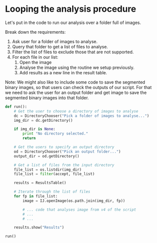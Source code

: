 # Looping the analysis procedure
Let's put in the code to run our analysis over a folder full of images.

Break down the requirements:

1. Ask user for a folder of images to analyse.
2. Query that folder to get a list of files to analyse.
3. Filter the list of files to exclude those that are not supported.
4. For each file in our list:
    1. Open the image
    2. Analyse the image using the routine we setup previously.
    3. Add results as a new line in the result table.

Note: We might also like to include some code to save the segmented binary images, so that users can check the outputs of our script. For that we need to ask the user for an output folder and get image to save the segmented binary images into that folder.

```python
def run():
    # Get the user to choose a directory of images to analyse
    dc = DirectoryChooser("Pick a folder of images to analyse...")
    img_dir = dc.getDirectory()

    if img_dir is None:
        print "No directory selected."
        return

    # Get the users to specify an output directory
    od = DirectoryChooser("Pick an output folder...")
    output_dir = od.getDirectory()

    # Get a list of files from the input directory
    file_list = os.listdir(img_dir)
    file_list = filter(accept, file_list)

    results = ResultsTable()

    # Iterate through the list of files
    for fp in file_list:
        image = IJ.openImage(os.path.join(img_dir, fp))

        # ... code that analyses image from v4 of the script
        # ...
        # ...

    results.show("Results")

run()
```